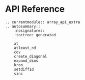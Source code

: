 # API Reference

```{eval-rst}
.. currentmodule:: array_api_extra
.. autosummary::
    :nosignatures:
    :toctree: generated

    at
    atleast_nd
    cov
    create_diagonal
    expand_dims
    kron
    setdiff1d
    sinc
```
